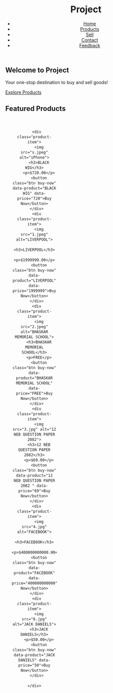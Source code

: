 
</html><!DOCTYPE html>
<html lang="en">
<head>
  <meta charset="UTF-8">
  <meta name="viewport" content="width=device-width, initial-scale=1.0">
  <title>Project - C2C Marketplace</title>
  <link rel="stylesheet" href="styles.css">
  <meta name="description" content="Suman Project - A C2C marketplace to buy and sell products easily.">
  <meta name="keywords" content="C2C, marketplace, buy, sell, products, Suman Project">
  <meta name="author" content="Suman Project">
</head>
<body>
  <header>
    <div class="container">
      <h1>Project</h1>
      <nav>
        <ul>
          <li><a href="#home">Home</a></li>
          <li><a href="#products">Products</a></li>
          <li><a href="sell.html">Sell</a></li>
          <li><a href="#contact">Contact</a></li>
          <li><a href="feedback.html">Feedback</a></li>
        </ul>
      </nav>
    </div>
  </header>

  <section id="home" class="hero" style="background-image: url('d');">
    <div class="container">
      <h2>Welcome to Project</h2>
      <p>Your one-stop destination to buy and sell goods!</p>
      <a href="#products" class="btn">Explore Products</a>
    </div>
  </section>

  <section id="products" class="products">
  <div class="container">
    <h2>Featured Products</h2>
    <div class="product-grid">
     
      <div class="product-item">
        <img src="s.jpeg" alt="iPhone">
        <h3>BLACK WIG</h3>
        <p>$720.00</p>
        <button class="btn buy-now" data-product="BLACK WIG" data-price="720">Buy Now</button>
      </div>
      <div class="product-item">
        <img src="1.jpeg" alt="LIVERPOOL">
        <h3>LIVERPOOL</h3>
        <p>$1999999.00</p>
        <button class="btn buy-now" data-product="LIVERPOOL" data-price="1999999">Buy Now</button>
      </div>
      <div class="product-item">
        <img src="2.jpeg" alt="BHASKAR MEMORIAL SCHOOL">
        <h3>BHASKAR MEMORIAL SCHOOL</h3>
        <p>FREE</p>
        <button class="btn buy-now" data-product="BHASKAR MEMORIAL SCHOOL" data-price="FREE">Buy Now</button>
      </div>
      <div class="product-item">
        <img src="3.jpg" alt="12 NEB QUESTION PAPER 2082">
        <h3>12 NEB QUESTION PAPER 2082</h3>
        <p>$69.00</p>
        <button class="btn buy-now" data-product="12 NEB QUESTION PAPER 2082 " data-price="69">Buy Now</button>
      </div>
      <div class="product-item">
        <img src="4.jpg" alt="FACEBOOK">
        <h3>FACEBOOK</h3>
        <p>$400000000000.00</p>
        <button class="btn buy-now" data-product="FACEBOOK" data-price="400000000000">Buy Now</button>
      </div>
      <div class="product-item">
        <img src="6.jpg" alt="JACK DANIELS">
        <h3>JACK DANIELS</h3>
        <p>$50.00</p>
        <button class="btn buy-now" data-product="JACK DANIELS" data-price="50">Buy Now</button>
      </div>
     
    </div>
  </div>
</section>

<style>
  .product-grid {
    display: grid;
    grid-template-columns: repeat(3, 1fr);
    gap: 20px;
    text-align: center;
    padding: 20px;
  }
  .product-item {
    background: white;
    padding: 15px;
    border-radius: 10px;
    box-shadow: 0 4px 8px rgba(0, 0, 0, 0.1);
    transition: transform 0.3s ease, box-shadow 0.3s ease;
  }
  .product-item:hover {
    transform: scale(1.05);
    box-shadow: 0 6px 12px rgba(0, 0, 0, 0.2);
  }
</style>


  <script src="script.js"></script>

  <script src="buyNow.js"></script>
</body>
</html>                                                 
